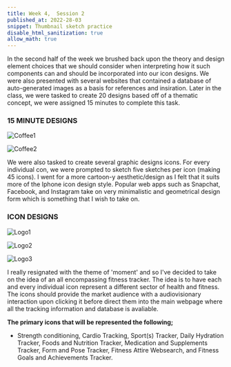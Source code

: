 ```yaml
---
title: Week 4,  Session 2
published_at: 2022-28-03
snippet: Thumbnail sketch practice 
disable_html_sanitization: true
allow_math: true
---
```


In the second half of the week we brushed back upon the theory and design element choices that we should consider when interpreting how it such components can and should be incorporated into our icon designs. We were also presented with several websites that contained a database of auto-generated images as a basis for references and insiration. Later in the class, we were tasked to create 20 designs based off of a thematic concept, we were assigned 15 minutes to complete this task. 

### 15 MINUTE DESIGNS

![Coffee1](/static/w01s1/Coffee%20#1.webp)

![Coffee2](/static/w01s1/Coffee%20#2.webp) 

We were also tasked to create several graphic designs icons. For every individual con, we were prompted to sketch five sketches per icon (making 45 icons). I went for a more cartoon-y aesthetic/design as I felt that it suits more of the Iphone icon design style. Popular web apps such as Snapchat, Facebook, and Instagram take on very minimalistic and geometrical design form which is something that I wish to take on. 

### ICON DESIGNS

![Logo1](/w01s1/Logo%20Design%20#1.webp)

![Logo2](/w01s1/Logo%20Design%20#2.webp)

![Logo3](/w01s1/Logo%20Design%20#3.jpg)

I really resignated with the theme of 'moment' and so I've decided to take on the idea of an all encompassing fitness tracker. The idea is to have each and every individual icon represent a different sector of health and fitness. The icons should provide the market audience with a audiovisionary interaction upon clicking it before direct them into the main webpage where all the tracking information and database is avaliable. 

**The primary icons that will be represented the following;**
+ Strength conditioning, Cardio Tracking, Sport(s) Tracker, Daily Hydration Tracker, Foods and Nutrition Tracker, Medication and Supplements Tracker, Form and Pose Tracker, Fitness Attire Websearch, and Fitness Goals and Achievements Tracker. 





